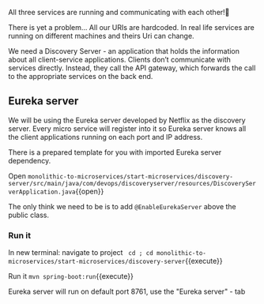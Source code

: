 
All three services are running and communicating with each other!🎉

There is yet a problem... All our URIs are hardcoded. In real life services are running on different machines and theirs Uri can change.

We need a Discovery Server - an application that holds the information about all client-service applications. Clients don’t communicate with services directly. Instead, they call the API gateway, which forwards the call to the appropriate services on the back end.

## Eureka server

We will be using the Eureka server developed by Netflix as the discovery server. Every micro service will register into it so Eureka server knows all the client applications running on each port and IP address. 

There is a prepared template for you with imported Eureka server dependency.

Open  `monolithic-to-microservices/start-microservices/discovery-server/src/main/java/com/devops/discoveryserver/resources/DiscoveryServerApplication.java`{{open}}


The only think we need to be is to add `@EnableEurekaServer` above the public class.


### Run it

In new terminal: navigate to  project ` cd ; cd monolithic-to-microservices/start-microservices/discovery-server`{{execute}}

Run it `mvn spring-boot:run`{{execute}}

Eureka server will run on default port 8761, use the "Eureka server" - tab

